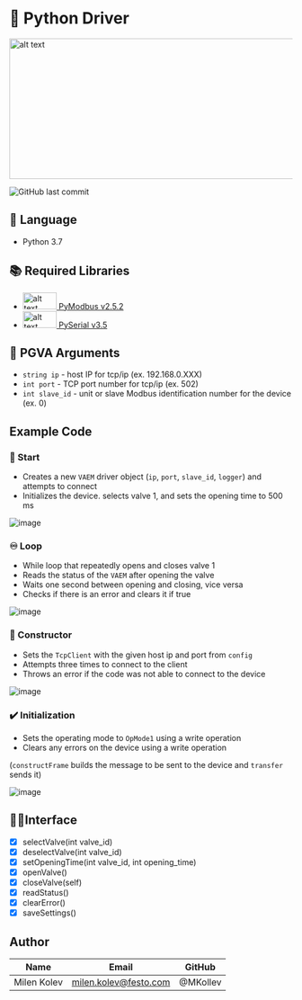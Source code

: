 # 🐍 Python Driver
<img src="https://www.python.org/static/community_logos/python-logo-master-v3-TM-flattened.png" alt="alt text" width="600" height="250">

![GitHub last commit](https://img.shields.io/github/last-commit/jhynes94/vaem)

## 💬 Language
* Python 3.7

## 📚 Required Libraries
* <img src="http://domoticx.com/wp-content/uploads/2017/09/modbus-logo-300x96.png" alt="alt text" width="60" height="30">[ PyModbus v2.5.2](http://riptideio.github.io/pymodbus/)
* <img src="https://pythonhosted.org/pyserial/_static/pyserial.png" alt="alt text" width="60" height="30">[ PySerial v3.5](https://pythonhosted.org/pyserial/)

## 📜 PGVA Arguments
* ```string ip``` - host IP for tcp/ip (ex. 192.168.0.XXX)
* ```int port``` - TCP port number for tcp/ip (ex. 502)
* ```int slave_id``` - unit or slave Modbus identification number for the device (ex. 0)

## Example Code
### 🚀 Start
* Creates a new ```VAEM``` driver object (```ip```, ```port```, ```slave_id```, ```logger```) and attempts to connect
* Initializes the device. selects valve 1, and sets the opening time to 500 ms 

 ![image](https://user-images.githubusercontent.com/71296226/144479345-8e52da72-0d90-4ca2-b377-d864d849079f.png)

### ♾️ Loop
* While loop that repeatedly opens and closes valve 1
* Reads the status of the ```VAEM``` after opening the valve
* Waits one second between opening and closing, vice versa
* Checks if there is an error and clears it if true

![image](https://user-images.githubusercontent.com/71296226/144479368-e41411fd-e076-4b01-ad46-8c29443fbbc8.png)

### 🚧 Constructor
* Sets the ```TcpClient``` with the given host ip and port from ```config```
* Attempts three times to connect to the client
* Throws an error if the code was not able to connect to the device

![image](https://user-images.githubusercontent.com/71296226/135303620-42ddb615-ba3f-4cf3-ac42-1c1cdb01bf47.png)

### ✔️ Initialization
* Sets the operating mode to ```OpMode1``` using a write operation
* Clears any errors on the device using a write operation

(```constructFrame``` builds the message to be sent to the device and ```transfer``` sends it)

![image](https://user-images.githubusercontent.com/71296226/135303699-c066e66c-01a1-43dc-a231-89893b727951.png)

## 🧑‍💻Interface
- [x] selectValve(int valve_id)
- [x] deselectValve(int valve_id)
- [x] setOpeningTime(int valve_id, int opening_time)
- [X] openValve()
- [x] closeValve(self)
- [x] readStatus()
- [x] clearError()
- [x] saveSettings()

## Author
|Name          | Email                     | GitHub         |
| ------------ | ------------------------- | -------------- |
| Milen Kolev  | milen.kolev@festo.com     | @MKollev       |
